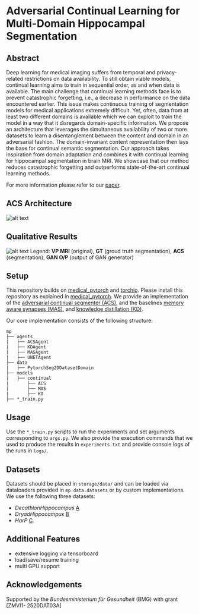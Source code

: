 # Adversarial Continual Learning for Multi-Domain Hippocampal Segmentation

## Abstract
Deep learning for medical imaging suffers from temporal and privacy-related restrictions on data availability. To still obtain viable models, continual learning aims to train in sequential order, as and when data is available. The main challenge that continual learning methods face is to prevent catastrophic forgetting, i.e., a decrease in performance on the data encountered earlier. This issue makes continuous training of segmentation models for medical applications extremely difficult. Yet, often, data from at least two different domains is available which we can exploit to train the model in a way that it disregards domain-specific information. We propose an architecture that leverages the simultaneous availability of two or more datasets to learn a disentanglement between the content and domain in an adversarial fashion. The domain-invariant content representation then lays the base for continual semantic segmentation. Our approach takes inspiration from domain adaptation and combines it with continual learning for hippocampal segmentation in brain MRI. We showcase that our method reduces catastrophic forgetting and outperforms state-of-the-art continual learning methods.

For more information please refer to our [paper](https://arxiv.org/abs/2107.08751).

## ACS Architecture
![alt text](https://github.com/memmelma/continual_adversarial_segmenter/raw/master/architecture.png)

## Qualitative Results
![alt text](https://github.com/memmelma/continual_adversarial_segmenter/raw/master/qualitative_results.png)
Legend: **VP MRI** (original), **GT** (groud truth segmentation), **ACS** (segmentation), **GAN O/P** (output of GAN generator)

## Setup
This repository builds on [medical_pytorch](https://github.com/camgbus/medical_pytorch) and [torchio](https://github.com/fepegar/torchio). Please install this repository as explained in [medical_pytorch](https://github.com/camgbus/medical_pytorch). We provide an implementation of the [adversarial continual segmenter (ACS)](https://arxiv.org/abs/2107.08751), and the baselines [memory aware synapses (MAS)](https://arxiv.org/abs/2005.00079), and [knowledge distillation (KD)](https://arxiv.org/abs/1907.13372).

Our core implementation consists of the following structure:
```
mp
├── agents
|   ├── ACSAgent
|   ├── KDAgent
|   ├── MASAgent
|   ├── UNETAgent
├── data
|   ├── PytorchSeg2DDatasetDomain
├── models
|   ├── continual
|       ├── ACS
|       ├── MAS
|       ├── KD
├── *_train.py
```

## Usage
Use the `*_train.py` scripts to run the experiments and set arguments corresponding to `args.py`. We also provide the execution commands that we used to produce the results in `experiments.txt` and provide console logs of the runs in `logs/`.

## Datasets
Datasets should be placed in `storage/data/` and can be loaded via dataloaders provided in `mp.data.datasets` or by custom implementations. We use the following three datasets:
- _DecathlonHippocampus_ [A](http://medicaldecathlon.com/)
- _DryadHippocampus_ [B](https://www.nature.com/articles/sdata201559)
- _HarP_ [C](https://pubmed.ncbi.nlm.nih.gov/25616957/).

## Additional Features
- extensive logging via tensorboard
- load/save/resume training
- multi GPU support

## Acknowledgements
Supported by the _Bundesministerium für Gesundheit_ (BMG) with grant [ZMVI1- 2520DAT03A]

